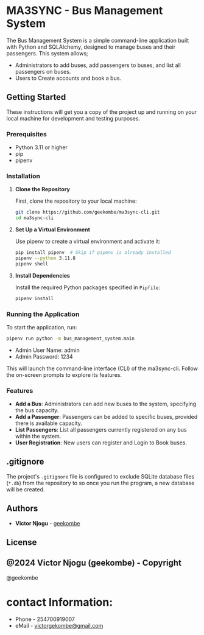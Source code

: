 
# MA3SYNC -  Bus Management System

The Bus Management System is a simple command-line application built with Python and SQLAlchemy, designed to manage buses and their passengers. This system allows;
- Administrators to add buses, add passengers to buses, and list all passengers on buses.
- Users to Create accounts and book a bus.



## Getting Started

These instructions will get you a copy of the project up and running on your local machine for development and testing purposes.

### Prerequisites

- Python 3.11 or higher
- pip
- pipenv

### Installation

1. **Clone the Repository**

   First, clone the repository to your local machine:

   ```bash
   git clone https://github.com/geekombe/ma3sync-cli.git
   cd ma3sync-cli
   ```

2. **Set Up a Virtual Environment**

   Use pipenv to create a virtual environment and activate it:

   ```bash
   pip install pipenv  # Skip if pipenv is already installed
   pipenv --python 3.11.8
   pipenv shell
   ```

3. **Install Dependencies**

   Install the required Python packages specified in `Pipfile`:

   ```bash
   pipenv install
   ```

### Running the Application

To start the application, run:

```bash
pipenv run python -m bus_management_system.main
```
- Admin User Name: admin
- Admin Password: 1234


This will launch the command-line interface (CLI) of the ma3sync-cli. Follow the on-screen prompts to explore its features.

### Features

- **Add a Bus**: Administrators can add new buses to the system, specifying the bus capacity.
- **Add a Passenger**: Passengers can be added to specific buses, provided there is available capacity.
- **List Passengers**: List all passengers currently registered on any bus within the system.
- **User Registration**: New users can register and Login to Book buses.


## .gitignore

The project's `.gitignore` file is configured to exclude SQLite database files (`*.db`) from the repository to so once you run the program, a new database will be created.

## Authors

- **Victor Njogu** - [geekombe](https://github.com/geekombe)


## License
@2024 Victor Njogu (geekombe) - Copyright
---

<c>@geekombe</c>

# contact Information:
- Phone - 254700919007
- eMail - victorgekombe@gmail.com
